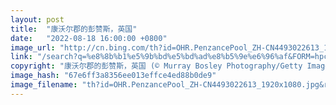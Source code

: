 ```yaml
---
layout: post
title:  "康沃尔郡的彭赞斯，英国"
date:   "2022-08-18 16:00:00 +0800"
image_url: "http://cn.bing.com/th?id=OHR.PenzancePool_ZH-CN4493022613_1920x1080.jpg&rf=LaDigue_1920x1080.jpg&pid=hp"
link: "/search?q=%e8%8b%b1%e5%9b%bd%e5%bd%ad%e8%b5%9e%e6%96%af&FORM=hpcapt&mkt=zh-cn"
copyright: "康沃尔郡的彭赞斯，英国 (© Murray Bosley Photography/Getty Images)"
image_hash: "67e6ff3a8356ee013effce4ed88b0de9"
image_filename: "th?id=OHR.PenzancePool_ZH-CN4493022613_1920x1080.jpg&rf=LaDigue_1920x1080.jpg&pid=hp"
---
```


